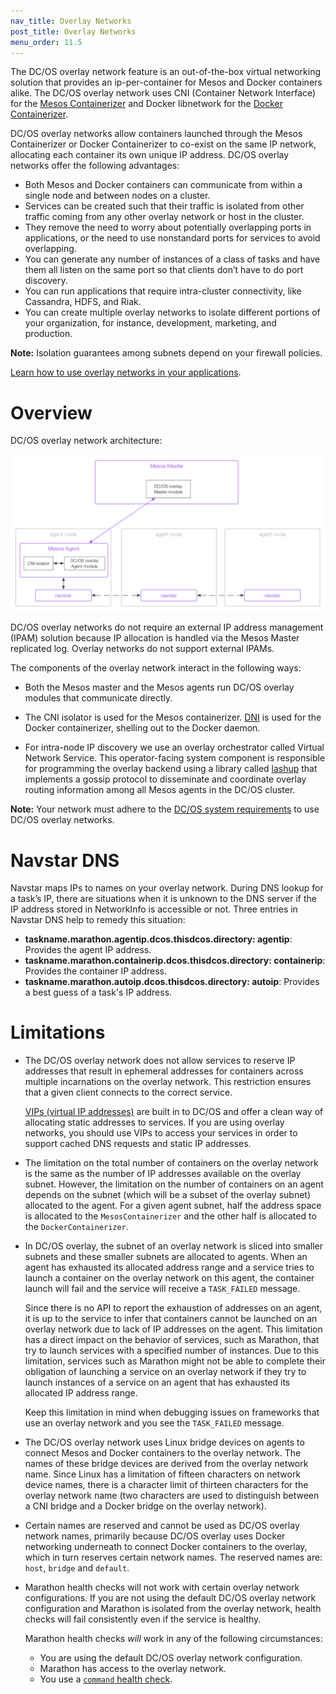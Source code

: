 ```yaml
---
nav_title: Overlay Networks
post_title: Overlay Networks
menu_order: 11.5
---
```


The DC/OS overlay network feature is an out-of-the-box virtual networking solution that provides an ip-per-container for Mesos and Docker containers alike. The DC/OS overlay network uses CNI (Container Network Interface) for the [Mesos Containerizer](http://mesos.apache.org/documentation/latest/containerizer/#Mesos) and Docker libnetwork for the [Docker Containerizer](http://mesos.apache.org/documentation/latest/containerizer/#Docker).

DC/OS overlay networks allow containers launched through the Mesos Containerizer or Docker Containerizer to co-exist on the same IP network, allocating each container its own unique IP address. DC/OS overlay networks offer the following advantages:

* Both Mesos and Docker containers can communicate from within a single node and between nodes on a cluster.
* Services can be created such that their traffic is isolated from other traffic coming from any other overlay network or host in the cluster.
* They remove the need to worry about potentially overlapping ports in applications, or the need to use nonstandard ports for services to avoid overlapping.
* You can generate any number of instances of a class of tasks and have them all listen on the same port so that clients don’t have to do port discovery.
* You can run applications that require intra-cluster connectivity, like Cassandra, HDFS, and Riak.
* You can create multiple overlay networks to isolate different portions of your organization, for instance, development, marketing, and production.

**Note:** Isolation guarantees among subnets depend on your firewall policies.

[Learn how to use overlay networks in your applications](/docs/1.8/usage/service-discovery/load-balancing-vips/overlay-networks/).

# Overview

DC/OS overlay network architecture:

![Overview of the DC/OS Overlay Networks architecture](img/overlay-networks.png)

DC/OS overlay networks do not require an external IP address management (IPAM) solution because IP allocation is handled via the Mesos Master replicated log. Overlay networks do not support external IPAMs.

The components of the overlay network interact in the following ways:

- Both the Mesos master and the Mesos agents run DC/OS overlay modules that communicate directly.

- The CNI isolator is used for the Mesos containerizer. [DNI](https://docs.docker.com/engine/userguide/networking/dockernetworks/) is used for the Docker containerizer, shelling out to the Docker daemon.

- For intra-node IP discovery we use an overlay orchestrator called Virtual Network Service. This operator-facing system component is responsible for programming the overlay backend using a library called [lashup](https://github.com/dcos/lashup) that implements a gossip protocol to disseminate and coordinate overlay routing information among all Mesos agents in the DC/OS cluster.

**Note:** Your network must adhere to the [DC/OS system requirements](https://dcos.io/docs/1.8/administration/installing/custom/system-requirements/) to use DC/OS overlay networks.

# Navstar DNS

Navstar maps IPs to names on your overlay network. During DNS lookup for a task’s IP, there are situations when it is unknown to the DNS server if the IP address stored in NetworkInfo is accessible or not. Three entries in Navstar DNS help to remedy this situation:

* **taskname.marathon.agentip.dcos.thisdcos.directory: agentip**: Provides the agent IP address.
* **taskname.marathon.containerip.dcos.thisdcos.directory: containerip**: Provides the container IP address.
* **taskname.marathon.autoip.dcos.thisdcos.directory: autoip**: Provides a best guess of a task's IP address.

# Limitations
* The DC/OS overlay network does not allow services to reserve IP addresses that result in ephemeral addresses for containers across multiple incarnations on the overlay network. This restriction ensures that a given client connects to the correct service.

  [VIPs (virtual IP addresses)](/docs/1.8/usage/service-discovery/load-balancing-vips/) are built in to DC/OS and offer a clean way of allocating static addresses to services. If you are using overlay networks, you should use VIPs to access your services in order to support cached DNS requests and static IP addresses.

* The limitation on the total number of containers on the overlay network is the same as the number of IP addresses available on the overlay subnet. However, the limitation on the number of containers on an agent depends on the subnet (which will be a subset of the overlay subnet) allocated to the agent. For a given agent subnet, half the address space is allocated to the `MesosContainerizer` and the other half is allocated to the `DockerContainerizer`.

* In DC/OS overlay, the subnet of an overlay network is sliced into smaller subnets and these smaller subnets are allocated to agents. When an agent has exhausted its allocated address range and a service tries to launch a container on the overlay network on this agent, the container launch will fail and the service will receive a `TASK_FAILED` message.

  Since there is no API to report the exhaustion of addresses on an agent, it is up to the service to infer that containers cannot be launched on an overlay network due to lack of IP addresses on the agent. This limitation has a direct impact on the behavior of services, such as Marathon, that try to launch services with a specified number of instances. Due to this limitation, services such as Marathon might not be able to complete their obligation of launching a service on an overlay network if they try to launch instances of a service on an agent that has exhausted its allocated IP address range.

  Keep this limitation in mind when debugging issues on frameworks that use an overlay network and you see the `TASK_FAILED` message.

* The DC/OS overlay network uses Linux bridge devices on agents to connect Mesos and Docker containers to the overlay network. The names of these bridge devices are derived from the overlay network name. Since Linux has a limitation of fifteen characters on network device names, there is a character limit of thirteen characters for the overlay network name (two characters are used to distinguish between a CNI bridge and a Docker bridge on the overlay network).

* Certain names are reserved and cannot be used as DC/OS overlay network names, primarily because DC/OS overlay uses Docker networking underneath to connect Docker containers to the overlay, which in turn reserves certain network names. The reserved names are: `host`, `bridge` and `default`.

* Marathon health checks will not work with certain overlay network configurations. If you are not using the default DC/OS overlay network configuration and Marathon is isolated from the overlay network, health checks will fail consistently even if the service is healthy.

  Marathon health checks _will_ work in any of the following circumstances:

  * You are using the default DC/OS overlay network configuration.
  * Marathon has access to the overlay network.
  * You use a [`command` health check](http://mesosphere.github.io/marathon/docs/health-checks.html).

